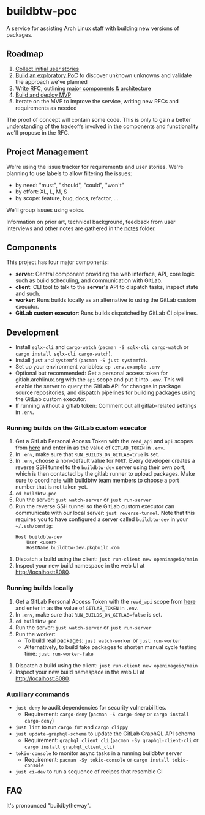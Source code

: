 # buildbtw-poc

A service for assisting Arch Linux staff with building new versions of packages.

## Roadmap

1. [Collect initial user stories](https://gitlab.archlinux.org/archlinux/buildbtw/-/issues/7)
1. [Build an exploratory PoC](https://gitlab.archlinux.org/archlinux/buildbtw/-/issues/3) to discover unknown unknowns and validate the approach we've planned
1. [Write RFC, outlining major components & architecture](https://gitlab.archlinux.org/archlinux/buildbtw/-/issues/4)
1. [Build and deploy MVP](https://gitlab.archlinux.org/archlinux/buildbtw/-/issues/5)
1. Iterate on the MVP to improve the service, writing new RFCs and requirements as needed

The proof of concept will contain some code. This is only to gain a better understanding of the tradeoffs involved in the components and functionality we'll propose in the RFC.

## Project Management

We're using the issue tracker for requirements and user stories. We're planning to use labels to allow filtering the issues:

- by need: "must", "should", "could", "won't"
- by effort: XL, L, M, S
- by scope: feature, bug, docs, refactor, ...

We'll group issues using epics.

Information on prior art, technical background, feedback from user interviews and other notes are gathered in the [notes](./notes) folder.

## Components

This project has four major components:

- **server**: Central component providing the web interface, API, core logic such as build scheduling, and communication with GitLab.
- **client**: CLI tool to talk to the **server**'s API to dispatch tasks, inspect state and such.
- **worker**: Runs builds locally as an alternative to using the GitLab custom executor.
- **GitLab custom executor**: Runs builds dispatched by GitLab CI pipelines.

## Development

- Install `sqlx-cli` and `cargo-watch` (`pacman -S sqlx-cli cargo-watch` or `cargo install sqlx-cli cargo-watch`).
- Install `just` and `systemfd` (`pacman -S just systemfd`).
- Set up your environment variables: `cp .env.example .env`
- Optional but recommended: Get a personal access token for gitlab.archlinux.org with the `api` scope and put it into `.env`. This will enable the server to query the GitLab API for changes in package source repositories, and dispatch pipelines for building packages using the GitLab custom executor.
- If running without a gitlab token: Comment out all gitlab-related settings in `.env`.

### Running builds on the GitLab custom executor

1. Get a GitLab Personal Access Token with the `read_api` and `api` scopes from [here](https://gitlab.archlinux.org/-/user_settings/personal_access_tokens?name=buildbtw&scopes=api,read_api) and enter in as the value of `GITLAB_TOKEN` in `.env`.
1. In `.env`, make sure that `RUN_BUILDS_ON_GITLAB=true` is set.
1. In `.env`, choose a non-default value for `PORT`. Every developer creates a reverse SSH tunnel to the `buildbtw-dev` server using their own port, which is then contacted by the gitlab runner to upload packages. Make sure to coordinate with buildbtw team members to choose a port number that is not taken yet.
1. `cd buildbtw-poc`
1. Run the server: `just watch-server` or `just run-server`
1. Run the reverse SSH tunnel so the GitLab custom executor can communicate with our local server: `just reverse-tunnel`.
   Note that this requires you to have configured a server called `buildbtw-dev` in your `~/.ssh/config`:
    ```
    Host buildbtw-dev
        User <user>
        HostName buildbtw-dev.pkgbuild.com
    ```
<!-- TODO add link to user guide here -->
1. Dispatch a build using the client: `just run-client new openimageio/main`
1. Inspect your new build namespace in the web UI at [http://localhost:8080](http://localhost:8080).

### Running builds locally

1. Get a GitLab Personal Access Token with the `read_api` scope from [here](https://gitlab.archlinux.org/-/user_settings/personal_access_tokens?name=buildbtw&scopes=read_api) and enter in as the value of `GITLAB_TOKEN` in `.env`.
1. In `.env`, make sure that `RUN_BUILDS_ON_GITLAB=false` is set.
1. `cd buildbtw-poc`
1. Run the server: `just watch-server` or `just run-server`
1. Run the worker:
    - To build real packages: `just watch-worker` or `just run-worker`
    - Alternatively, to build fake packages to shorten manual cycle testing time: `just run-worker-fake`
<!-- TODO add link to user guide here -->
1. Dispatch a build using the client: `just run-client new openimageio/main`
1. Inspect your new build namespace in the web UI at [http://localhost:8080](http://localhost:8080).

### Auxiliary commands

- `just deny` to audit dependencies for security vulnerabilities.
    - Requirement: `cargo-deny` (`pacman -S cargo-deny` or `cargo install cargo-deny`)
- `just lint` to run `cargo fmt` and `cargo clippy`
- `just update-graphql-schema` to update the GitLab GraphQL API schema
    - Requirement: `graphql_client_cli` (`pacman -Sy graphql-client-cli` or `cargo install graphql_client_cli`)
- `tokio-console` to monitor async tasks in a running buildbtw server
    - Requirement: `pacman -Sy tokio-console` or `cargo install tokio-console`
- `just ci-dev` to run a sequence of recipes that resemble CI

## FAQ

It's pronounced "buildbytheway".
